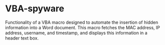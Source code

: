 # VBA-spyware
 Functionality of a VBA macro designed to automate the insertion of hidden information into a Word document. This macro fetches the MAC address, IP address, username, and timestamp, and displays this information in a header text box.
